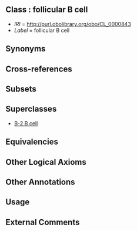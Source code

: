 
## Class : follicular B cell

 * *IRI* = http://purl.obolibrary.org/obo/CL_0000843
 * *Label* = follicular B cell

## Synonyms


## Cross-references


## Subsets


## Superclasses

 * [B-2 B cell](../../CL/22/CL_0000822.md)

## Equivalencies


## Other Logical Axioms


## Other Annotations


## Usage


## External Comments

